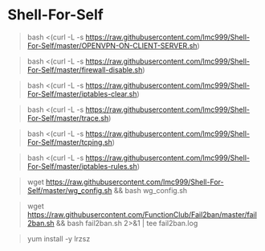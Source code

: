 # Shell-For-Self

> bash <(curl -L -s https://raw.githubusercontent.com/lmc999/Shell-For-Self/master/OPENVPN-ON-CLIENT-SERVER.sh)


> bash <(curl -L -s https://raw.githubusercontent.com/lmc999/Shell-For-Self/master/firewall-disable.sh)

> bash <(curl -L -s https://raw.githubusercontent.com/lmc999/Shell-For-Self/master/iptables-clear.sh)

> bash <(curl -L -s https://raw.githubusercontent.com/lmc999/Shell-For-Self/master/trace.sh)

> bash <(curl -L -s https://raw.githubusercontent.com/lmc999/Shell-For-Self/master/tcping.sh)

> bash <(curl -L -s https://raw.githubusercontent.com/lmc999/Shell-For-Self/master/iptables-rules.sh)

> wget https://raw.githubusercontent.com/lmc999/Shell-For-Self/master/wg_config.sh && bash wg_config.sh

> wget https://raw.githubusercontent.com/FunctionClub/Fail2ban/master/fail2ban.sh && bash fail2ban.sh 2>&1 | tee fail2ban.log

> yum install -y lrzsz
